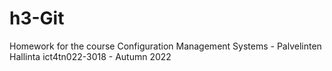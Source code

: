 # h3-Git
Homework for the course Configuration Management Systems - Palvelinten Hallinta ict4tn022-3018 - Autumn 2022
